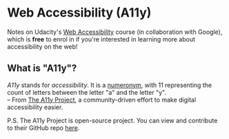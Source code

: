 # Web Accessibility (A11y)
Notes on Udacity's [Web Accessibility](https://www.udacity.com/course/web-accessibility--ud891) course (in collaboration with Google), which is **free** to enrol in if you're interested in learning more about accessibility on the web!

## What is "A11y"?
_A11y_ stands for _accessibility_. It is a [numeronym](https://en.wikipedia.org/wiki/Numeronym), with 11 representing the count of letters between the letter "a" and the letter "y".  
– From [The A11y Project](https://www.a11yproject.com/about/), a community-driven effort to make digital accessibility easier.

P.S. The A11y Project is open-source project. You can view and contribute to their GitHub repo [here](https://github.com/a11yproject/a11yproject.com).